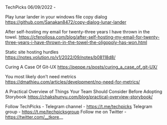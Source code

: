 TechPicks 06/09/2022 -

Play lunar lander in your windows file copy dialog
https://github.com/Sanakan8472/copy-dialog-lunar-lander

After self-hosting my email for twenty-three years I have thrown in the towel.
https://cfenollosa.com/blog/after-self-hosting-my-email-for-twenty-three-years-i-have-thrown-in-the-towel-the-oligopoly-has-won.html

Static site hosting hurdles
https://notes.volution.ro/v1/2022/09/notes/b08118d8/

Curing A Case Of Git-UX
https://peppe.rs/posts/curing_a_case_of_git-UX/

You most likely don't need metrics
https://dmathieu.com/articles/development/no-need-for-metrics/

A Practical Overview of Things Your Team Should Consider Before Adopting Storybook
https://chakshunyu.com/blog/practical-overview-storybook/

Follow TechPicks -
Telegram channel - https://t.me/techpicks
Telegram group - https://t.me/techpicksgroup
Follow me on Twitter - https://twitter.com/__tkore__
